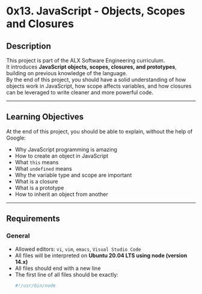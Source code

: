 # 0x13. JavaScript - Objects, Scopes and Closures

## Description
This project is part of the ALX Software Engineering curriculum.  
It introduces **JavaScript objects, scopes, closures, and prototypes**, building on previous knowledge of the language.  
By the end of this project, you should have a solid understanding of how objects work in JavaScript, how scope affects variables, and how closures can be leveraged to write cleaner and more powerful code.

---

## Learning Objectives
At the end of this project, you should be able to explain, without the help of Google:

- Why JavaScript programming is amazing
- How to create an object in JavaScript
- What `this` means
- What `undefined` means
- Why the variable type and scope are important
- What is a closure
- What is a prototype
- How to inherit an object from another

---

## Requirements

### General
- Allowed editors: `vi`, `vim`, `emacs`, `Visual Studio Code`
- All files will be interpreted on **Ubuntu 20.04 LTS using node (version 14.x)**
- All files should end with a new line
- The first line of all files should be exactly:
  ```bash
  #!/usr/bin/node

